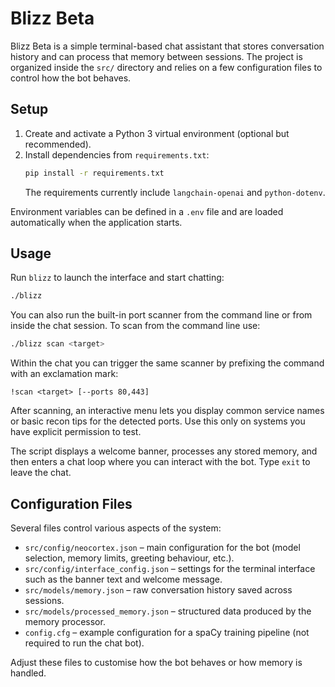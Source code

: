 # Blizz Beta

Blizz Beta is a simple terminal-based chat assistant that stores conversation history and can process that memory between sessions. The project is organized inside the `src/` directory and relies on a few configuration files to control how the bot behaves.

## Setup

1. Create and activate a Python 3 virtual environment (optional but recommended).
2. Install dependencies from `requirements.txt`:
   ```bash
   pip install -r requirements.txt
   ```
   The requirements currently include `langchain-openai` and `python-dotenv`.

Environment variables can be defined in a `.env` file and are loaded automatically when the application starts.

## Usage

Run `blizz` to launch the interface and start chatting:

```bash
./blizz
```

You can also run the built-in port scanner from the command line or from inside
the chat session. To scan from the command line use:

```bash
./blizz scan <target>
```

Within the chat you can trigger the same scanner by prefixing the command with
an exclamation mark:

```text
!scan <target> [--ports 80,443]
```

After scanning, an interactive menu lets you display common service names or
basic recon tips for the detected ports. Use this only on systems you have
explicit permission to test.

The script displays a welcome banner, processes any stored memory, and then enters a chat loop where you can interact with the bot. Type `exit` to leave the chat.

## Configuration Files

Several files control various aspects of the system:

- `src/config/neocortex.json` – main configuration for the bot (model selection, memory limits, greeting behaviour, etc.).
- `src/config/interface_config.json` – settings for the terminal interface such as the banner text and welcome message.
- `src/models/memory.json` – raw conversation history saved across sessions.
- `src/models/processed_memory.json` – structured data produced by the memory processor.
- `config.cfg` – example configuration for a spaCy training pipeline (not required to run the chat bot).

Adjust these files to customise how the bot behaves or how memory is handled.

